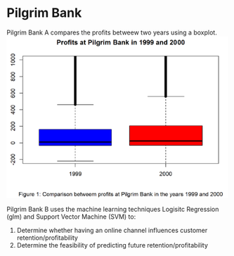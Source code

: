 # Pilgrim Bank 
 
Pilgrim Bank A compares the profits betweew two years using a boxplot.
![alt text](bp.PNG)

Pilgrim Bank B uses the machine learning techniques Logisitc Regression (glm) and Support Vector Machine (SVM) to:
   1) Determine whether having an online channel influences customer retention/profitability
   2) Determine the feasibility of predicting future retention/profitability
 



